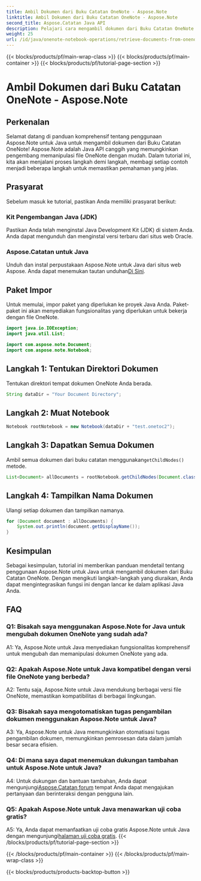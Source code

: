 ```yaml
---
title: Ambil Dokumen dari Buku Catatan OneNote - Aspose.Note
linktitle: Ambil Dokumen dari Buku Catatan OneNote - Aspose.Note
second_title: Aspose.Catatan Java API
description: Pelajari cara mengambil dokumen dari Buku Catatan OneNote menggunakan Aspose.Note untuk Java. Ikuti panduan langkah demi langkah kami untuk integrasi yang lancar.
weight: 25
url: /id/java/onenote-notebook-operations/retrieve-documents-from-onenote-notebook/
---
```


{{< blocks/products/pf/main-wrap-class >}}
{{< blocks/products/pf/main-container >}}
{{< blocks/products/pf/tutorial-page-section >}}

# Ambil Dokumen dari Buku Catatan OneNote - Aspose.Note

## Perkenalan

Selamat datang di panduan komprehensif tentang penggunaan Aspose.Note untuk Java untuk mengambil dokumen dari Buku Catatan OneNote! Aspose.Note adalah Java API canggih yang memungkinkan pengembang memanipulasi file OneNote dengan mudah. Dalam tutorial ini, kita akan menjalani proses langkah demi langkah, membagi setiap contoh menjadi beberapa langkah untuk memastikan pemahaman yang jelas.

## Prasyarat

Sebelum masuk ke tutorial, pastikan Anda memiliki prasyarat berikut:

### Kit Pengembangan Java (JDK)

Pastikan Anda telah menginstal Java Development Kit (JDK) di sistem Anda. Anda dapat mengunduh dan menginstal versi terbaru dari situs web Oracle.

### Aspose.Catatan untuk Java

 Unduh dan instal perpustakaan Aspose.Note untuk Java dari situs web Aspose. Anda dapat menemukan tautan unduhan[Di Sini](https://releases.aspose.com/note/java/).

## Paket Impor

Untuk memulai, impor paket yang diperlukan ke proyek Java Anda. Paket-paket ini akan menyediakan fungsionalitas yang diperlukan untuk bekerja dengan file OneNote.

```java
import java.io.IOException;
import java.util.List;

import com.aspose.note.Document;
import com.aspose.note.Notebook;
```

## Langkah 1: Tentukan Direktori Dokumen

Tentukan direktori tempat dokumen OneNote Anda berada.

```java
String dataDir = "Your Document Directory";
```

## Langkah 2: Muat Notebook

```java
Notebook rootNotebook = new Notebook(dataDir + "test.onetoc2");
```

## Langkah 3: Dapatkan Semua Dokumen

 Ambil semua dokumen dari buku catatan menggunakan`getChildNodes()` metode.

```java
List<Document> allDocuments = rootNotebook.getChildNodes(Document.class);
```

## Langkah 4: Tampilkan Nama Dokumen

Ulangi setiap dokumen dan tampilkan namanya.

```java
for (Document document : allDocuments) {
    System.out.println(document.getDisplayName());
}
```

## Kesimpulan

Sebagai kesimpulan, tutorial ini memberikan panduan mendetail tentang penggunaan Aspose.Note untuk Java untuk mengambil dokumen dari Buku Catatan OneNote. Dengan mengikuti langkah-langkah yang diuraikan, Anda dapat mengintegrasikan fungsi ini dengan lancar ke dalam aplikasi Java Anda.

## FAQ

### Q1: Bisakah saya menggunakan Aspose.Note for Java untuk mengubah dokumen OneNote yang sudah ada?

A1: Ya, Aspose.Note untuk Java menyediakan fungsionalitas komprehensif untuk mengubah dan memanipulasi dokumen OneNote yang ada.

### Q2: Apakah Aspose.Note untuk Java kompatibel dengan versi file OneNote yang berbeda?

A2: Tentu saja, Aspose.Note untuk Java mendukung berbagai versi file OneNote, memastikan kompatibilitas di berbagai lingkungan.

### Q3: Bisakah saya mengotomatiskan tugas pengambilan dokumen menggunakan Aspose.Note untuk Java?

A3: Ya, Aspose.Note untuk Java memungkinkan otomatisasi tugas pengambilan dokumen, memungkinkan pemrosesan data dalam jumlah besar secara efisien.

### Q4: Di mana saya dapat menemukan dukungan tambahan untuk Aspose.Note untuk Java?

 A4: Untuk dukungan dan bantuan tambahan, Anda dapat mengunjungi[Aspose.Catatan forum](https://forum.aspose.com/c/note/28) tempat Anda dapat mengajukan pertanyaan dan berinteraksi dengan pengguna lain.

### Q5: Apakah Aspose.Note untuk Java menawarkan uji coba gratis?

 A5: Ya, Anda dapat memanfaatkan uji coba gratis Aspose.Note untuk Java dengan mengunjungi[halaman uji coba gratis](https://releases.aspose.com/).
{{< /blocks/products/pf/tutorial-page-section >}}

{{< /blocks/products/pf/main-container >}}
{{< /blocks/products/pf/main-wrap-class >}}

{{< blocks/products/products-backtop-button >}}
